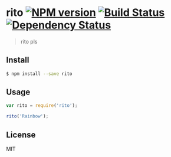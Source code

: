 # rito [![NPM version][npm-image]][npm-url] [![Build Status][travis-image]][travis-url] [![Dependency Status][daviddm-image]][daviddm-url]
> rito pls


## Install

```sh
$ npm install --save rito
```


## Usage

```js
var rito = require('rito');

rito('Rainbow');
```

## License

MIT

[npm-image]: https://badge.fury.io/js/rito.svg
[npm-url]: https://npmjs.org/package/rito
[travis-image]: https://travis-ci.org//rito.svg?branch=master
[travis-url]: https://travis-ci.org//rito
[daviddm-image]: https://david-dm.org//rito.svg?theme=shields.io
[daviddm-url]: https://david-dm.org//rito
